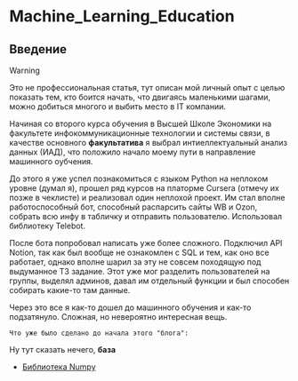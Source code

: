 # Machine_Learning_Education
## Введение

>[!WARNING]
>Это не профессиональная статья, тут описан мой личный опыт с целью показать тем, кто боится начать, что двигаясь маленькими шагами, можно добиться многого и выбить место в IT компании.

Начиная со второго курса обучения в Высшей Школе Экономики на факультете инфокоммуникационные технологии и системы связи, в качестве основного **факультатива** я выбрал интиеллектуальный анализ данных (ИАД), что положило начало моему пути в направление машинного оубчения.

До этого я уже успел познакомиться с языком Python на неплохом уровне (думал я), прошел ряд курсов на платорме Cursera (отмечу их позже в чеклисте) и реализовал один неплохой проект. Им стал вполне работоспособный бот, способный распарсить сайты WB и Ozon, собрать всю инфу в табличку и отправить пользователю. Использовал библиотеку Telebot.

После бота попробовал написать уже более сложного. Подключил API Notion, так как был вообще не ознакомлен с SQL и тем, как оно все работает, однако вполне шарил за эту не совсем походящую под выдуманное ТЗ задание. Этот уже мог разделить пользователей на группы, выделял админов, давал им отдельный функции и был способен собирать какие-то там данные.

Через это все я как-то дошел до машинного обучения и как-то подзатянуло. Сложная, но невероятно интересная вещь.

    Что уже было сделано до начала этого "блога":
Ну тут сказать нечего, **база**
+ [Библиотека Numpy](https://github.com/AndreyTss/Machine_Learning_Education/blob/master/HW_01/hw01-numpy_solved.ipynb/)
